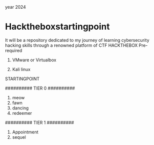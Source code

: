 year 2024
# Hacktheboxstartingpoint
It will be a repository dedicated to my journey of learning cybersecurity hacking skills through a renowned platform of CTF HACKTHEBOX
Pre-required
1. VMware or Virtualbox
   
3. Kali linux
  
STARTINGPOINT

##########     TIER 0     ##########
1. meow
2. fawn
3. dancing
4. redeemer

##########     TIER 1     ##########
1. Appointment
2. sequel
